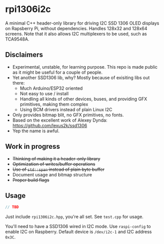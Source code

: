 # rpi1306i2c

A minimal C++ header-only library for driving I2C SSD 1306 OLED displays on Rapsberry Pi, without dependencies.
Handles 128x32 and 128x64 screens. Note that it also allows I2C multiplexers to be used, such as TCA9548A.

## Disclaimers

- Experimental, unstable, for learning purpose. This repo is made public as it might be useful for a couple of people.
- Yet another SSD1306 lib, why? Mostly because of exisiting libs out there:
    - Much Arduino/ESP32 oriented
    - Not easy to use / install
    - Handling all kinds of other devices, buses, and providing GFX primitives, making them complex
    - Using BCM drivers instead of plain Linux I2C
- Only provides bitmap blit, no GFX primitives, no fonts.
- Based on the excellent work of Alexey Dynda: https://github.com/lexus2k/ssd1306
- Yep the name is awful.

## Work in progress
- ~~Thinking of making it a header-only library~~
- ~~Optimization of writes/buffer operations~~
- ~~Use of `std::span` instead of plain byte buffer~~
- Document usage and bitmap structure
- ~~Proper build flags~~

## Usage

```c++
// TBD
```

Just include `rpi1306i2c.hpp`, you're all set.
See `test.cpp` for usage.

You'll need to have a SSD1306 wired in I2C mode. Use `raspi-config` to enable I2C on Raspberry. Default device is `/dev/i2c-1` and I2C address `0x3C`.
